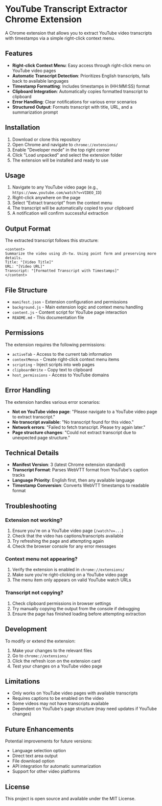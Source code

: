 # YouTube Transcript Extractor Chrome Extension

A Chrome extension that allows you to extract YouTube video transcripts with timestamps via a simple right-click context menu.

## Features

- **Right-click Context Menu**: Easy access through right-click menu on YouTube video pages
- **Automatic Transcript Detection**: Prioritizes English transcripts, falls back to available languages
- **Timestamp Formatting**: Includes timestamps in (HH:MM:SS) format
- **Clipboard Integration**: Automatically copies formatted transcript to clipboard
- **Error Handling**: Clear notifications for various error scenarios
- **Structured Output**: Formats transcript with title, URL, and a summarization prompt

## Installation

1. Download or clone this repository
2. Open Chrome and navigate to `chrome://extensions/`
3. Enable "Developer mode" in the top right corner
4. Click "Load unpacked" and select the extension folder
5. The extension will be installed and ready to use

## Usage

1. Navigate to any YouTube video page (e.g., `https://www.youtube.com/watch?v=VIDEO_ID`)
2. Right-click anywhere on the page
3. Select "Extract transcript" from the context menu
4. The transcript will be automatically copied to your clipboard
5. A notification will confirm successful extraction

## Output Format

The extracted transcript follows this structure:

```
<content>
Summarize the video using zh-tw. Using point form and preserving more details.
Title: "[Video Title]"
URL: "[Video URL]"
Transcript: "[Formatted Transcript with Timestamps]"
</content>
```

## File Structure

- `manifest.json` - Extension configuration and permissions
- `background.js` - Main extension logic and context menu handling
- `content.js` - Content script for YouTube page interaction
- `README.md` - This documentation file

## Permissions

The extension requires the following permissions:

- `activeTab` - Access to the current tab information
- `contextMenus` - Create right-click context menu items
- `scripting` - Inject scripts into web pages
- `clipboardWrite` - Copy text to clipboard
- `host_permissions` - Access to YouTube domains

## Error Handling

The extension handles various error scenarios:

- **Not on YouTube video page**: "Please navigate to a YouTube video page to extract transcript."
- **No transcript available**: "No transcript found for this video."
- **Network errors**: "Failed to fetch transcript. Please try again later."
- **Page structure changes**: "Could not extract transcript due to unexpected page structure."

## Technical Details

- **Manifest Version**: 3 (latest Chrome extension standard)
- **Transcript Format**: Parses WebVTT format from YouTube's caption tracks
- **Language Priority**: English first, then any available language
- **Timestamp Conversion**: Converts WebVTT timestamps to readable format

## Troubleshooting

### Extension not working?
1. Ensure you're on a YouTube video page (`/watch?v=...`)
2. Check that the video has captions/transcripts available
3. Try refreshing the page and attempting again
4. Check the browser console for any error messages

### Context menu not appearing?
1. Verify the extension is enabled in `chrome://extensions/`
2. Make sure you're right-clicking on a YouTube video page
3. The menu item only appears on valid YouTube watch URLs

### Transcript not copying?
1. Check clipboard permissions in browser settings
2. Try manually copying the output from the console if debugging
3. Ensure the page has finished loading before attempting extraction

## Development

To modify or extend the extension:

1. Make your changes to the relevant files
2. Go to `chrome://extensions/`
3. Click the refresh icon on the extension card
4. Test your changes on a YouTube video page

## Limitations

- Only works on YouTube video pages with available transcripts
- Requires captions to be enabled on the video
- Some videos may not have transcripts available
- Dependent on YouTube's page structure (may need updates if YouTube changes)

## Future Enhancements

Potential improvements for future versions:

- Language selection option
- Direct text area output
- File download option
- API integration for automatic summarization
- Support for other video platforms

## License

This project is open source and available under the MIT License.